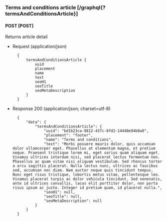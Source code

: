 ### Terms and conditions article [/graphql{?termsAndConditionsArticle}]

#### POST [POST]

Returns article detail

- Request (application/json)

        {
            termsAndConditionsArticle {
                uuid
                placement
                name
                text
                seoH1
                seoTitle
                seoMetaDescription
            }
        }


- Response 200 (application/json; charset=utf-8)

        {
            "data": {
                "termsAndConditionsArticle": {
                    "uuid": "bd1b23ca-9812-437c-8fd2-14440e94b8a0",
                    "placement": "footer",
                    "name": "Terms and conditions",
                    "text": "Morbi posuere mauris dolor, quis accumsan dolor ullamcorper eget. Phasellus at elementum magna, et pretium neque. Praesent tristique lorem mi, eget varius quam aliquam eget. Vivamus ultrices interdum nisi, sed placerat lectus fermentum non. Phasellus ac quam vitae nisi aliquam vestibulum. Sed rhoncus tortor a arcu sagittis placerat. Nulla lectus nunc, ultrices ac faucibus sed, accumsan nec diam. Nam auctor neque quis tincidunt tempus. Nunc eget risus tristique, lobortis metus vitae, pellentesque leo. Vivamus placerat turpis ac dolor vehicula tincidunt. Sed venenatis, ante id ultrices convallis, lacus elit porttitor dolor, non porta risus ipsum ac justo. Integer id pretium quam, id placerat nulla.",
                    "seoH1": null,
                    "seoTitle": null,
                    "seoMetaDescription": null
                }
            }
        }

